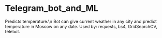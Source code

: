 # Telegram_bot_and_ML
Predicts temperature.\n
Bot can give current weather in any city and predict temperature in Moscow on any date.
Used by: requests, bs4, GridSearchCV, telebot.
